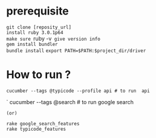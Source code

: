 # prerequisite
 `git clone [reposity_url]`<br/>
 `install ruby 3.0.1p64`<br/>
 `make sure `ruby -v` give version info`<br/>
 `gem install bundler`<br/>
 `bundle install`
 `export PATH=$PATH:$project_dir/driver`

# How to run ?
	cucumber --tags @typicode --profile api # to run  api
`	cucumber --tags @search # to run  google search

 	(or)

	rake google_search_features  
	rake typicode_features      
